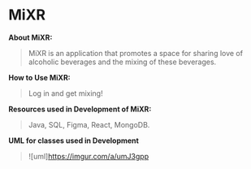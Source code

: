 # MiXR
**About MiXR:**
> MiXR is an application that promotes a space for sharing love of alcoholic beverages and the mixing of these beverages.

**How to Use MiXR:**
> Log in and get mixing!

**Resources used in Development of MiXR:**
> Java, SQL, Figma, React, MongoDB.

**UML for classes used in Development**
> ![uml]https://imgur.com/a/umJ3gpp
